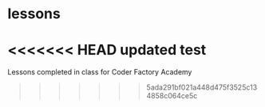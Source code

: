 # lessons
<<<<<<< HEAD
updated test
=======
Lessons completed in class for Coder Factory Academy
>>>>>>> 5ada291bf021a448d475f3525c134858c064ce5c
